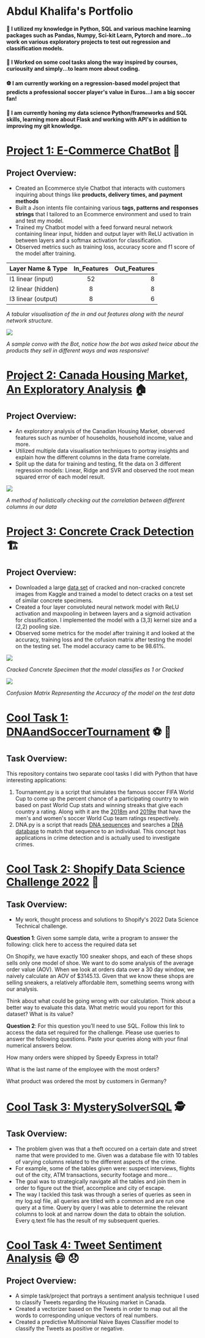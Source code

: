 # Abdul Khalifa's Portfolio
#### 🐍 I utilized my knowledge in Python, SQL and various machine learning packages such as Pandas, Numpy, Sci-kit Learn, Pytorch and more...to work on various exploratory projects to test out regression and classification models.
#### 📎 I Worked on some cool tasks along the way inspired by courses, curiousity and simply...to learn more about coding.
#### ⚽ I am currently working on a regression-based model project that predicts a professional soccer player's value in Euros...I am a big soccer fan!
#### 📖 I am currently honing my data science Python/frameworks and SQL skills, learning more about Flask and working with API's in addition to improving my git knowledge.

# [Project 1: E-Commerce ChatBot](https://github.com/akhalifaa/EcommerceChatBot) 🤖
## Project Overview:
* Created an Ecommerce style Chatbot that interacts with customers inquiring about things like **products, delivery times, and payment methods**
* Built a Json intents file containing various **tags, patterns and responses strings** that I tailored to an Ecommerce environment and used to train and test my model.
* Trained my Chatbot model with a feed forward neural network containing linear input, hidden and output layer with ReLU activation in between layers and a softmax activation for classification.
* Observed metrics such as training loss, accuracy score and f1 score of the model after training.

| Layer Name & Type | In_Features | Out_Features |
| :---              |:---:        |          ---:|
| l1 linear (input)         | 52          | 8            |
| l2 linear (hidden) | 8 | 8 | 
| l3 linear (output) | 8       | 6|

*A tabular visualisation of the in and out features along with the neural network structure.*

![](images/Convo.png)

*A sample convo with the Bot, notice how the bot was asked twice about the products they sell in different ways and was responsive!* 

# [Project 2: Canada Housing Market, An Exploratory Analysis](https://github.com/akhalifaa/CanadaHousing) 🏠
## Project Overview:
* An exploratory analysis of the Canadian Housing Market, observed features such as number of households, household income, value and more.
* Utilized multiple data visualisation techniques to portray insights and explain how the different columns in the data frame correlate.
* Split up the data for training and testing, fit the data on 3 different regression models: Linear, Ridge and SVR and observed the root mean squared error of each model result.

![](images/Screen%20Shot%202022-05-14%20at%2010.21.47%20PM.png)

*A method of holistically checking out the correlation between different columns in our data*


# [Project 3: Concrete Crack Detection](https://github.com/akhalifaa/Concrete-Crack-Detection) 🏗️
## Project Overview:
* Downloaded a large [data set](https://www.kaggle.com/datasets/arunrk7/surface-crack-detection) of cracked and non-cracked concrete images from Kaggle and trained a model to detect cracks on a test set of similar concrete specimens.
* Created a four layer convoluted neural network model with ReLU activation and maxpooling in between layers and a sigmoid activation for clsssification. I implemented the model with a (3,3) kernel size and a (2,2) pooling size.
* Observed some metrics for the model after training it and looked at the accuracy, training loss and the cofusion matrix after testing the model on the testing set. The model accuracy came to be 98.61%.

![](images/00001.jpg)

*Cracked Concrete Specimen that the model classifies as 1 or Cracked*

![](images/download.png)

*Confusion Matrix Representing the Accuracy of the model on the test data*

# [Cool Task 1: DNAandSoccerTournament]() ⚽ 🧬
## Task Overview:
This repository contains two separate cool tasks I did with Python that have interesting applications:
1) Tournament.py is a script that simulates the famous soccer FIFA World Cup to come up the percent chance of a participating country to win based on past World Cup stats and winning streaks that give each country a rating. Along with it are the [2018m](https://github.com/akhalifaa/DNAandSoccerTournament/blob/main/2018m.csv) and [2019w](https://github.com/akhalifaa/DNAandSoccerTournament/blob/main/2019w.csv) that have the men's and women's soccer World Cup team ratings respectively.
2) DNA.py is a script that reads [DNA sequences](https://github.com/akhalifaa/DNAandSoccerTournament/tree/main/sequences) and searches a [DNA database](https://github.com/akhalifaa/DNAandSoccerTournament/tree/main/databases) to match that sequence to an individual. This concept has applications in crime detection and is actually used to investigate crimes.

# [Cool Task 2: Shopify Data Science Challenge 2022](https://github.com/akhalifaa/ShopifyDSChallenge2022) 🛒
## Task Overview:
* My work, thought process and solutions to Shopify's 2022 Data Science Technical challenge. 

**Question 1**: Given some sample data, write a program to answer the following: click here to access the required data set

On Shopify, we have exactly 100 sneaker shops, and each of these shops sells only one model of shoe. We want to do some analysis of the average order value (AOV). When we look at orders data over a 30 day window, we naively calculate an AOV of $3145.13. Given that we know these shops are selling sneakers, a relatively affordable item, something seems wrong with our analysis. 

Think about what could be going wrong with our calculation. Think about a better way to evaluate this data. 
What metric would you report for this dataset?
What is its value?

**Question 2**: For this question you’ll need to use SQL. Follow this link to access the data set required for the challenge. Please use queries to answer the following questions. Paste your queries along with your final numerical answers below.

How many orders were shipped by Speedy Express in total?

What is the last name of the employee with the most orders?

What product was ordered the most by customers in Germany?

# [Cool Task 3: MysterySolverSQL](https://github.com/akhalifaa/MysterySolverSQL) 🕵️
## Task Overview:
* The problem given was that a theft occured on a certain date and street name that were provided to me. Given was a database file with 10 tables of varying columns related to the different aspects of the crime.
* For example, some of the tables given were: suspect interviews, flights out of the city, ATM transactions, security footage and more...
* The goal was to strategically navigate all the tables and join them in order to figure out the thief, accomplice and city of escape.
* The way I tackled this task was through a series of queries as seen in my log.sql file, all queries are titled with a common and are run one query at a time. Query by query I was able to determine the relevant columns to look at and narrow down the data to obtain the solution. Every q.text file has the result of my subsequent queries.

# [Cool Task 4: Tweet Sentiment Analysis](https://github.com/akhalifaa/CanadaHousingTweets) 😄 😞
## Project Overview:
* A simple task/project that portrays a sentiment analysis technique I used to classify Tweets regarding the Housing market in Canada.
* Created a vectorizer based on the Tweets in order to map out all the words to corresponding unique vectors of real numbers.
* Created a predictive Multinomial Naive Bayes Classifier model to classify the Tweets as positive or negative.
